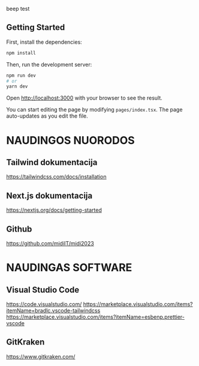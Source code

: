 beep test

## Getting Started

First, install the dependencies:

```bash
npm install
```

Then, run the development server:

```bash
npm run dev
# or
yarn dev
```

Open [http://localhost:3000](http://localhost:3000) with your browser to see the result.

You can start editing the page by modifying `pages/index.tsx`. The page auto-updates as you edit the file.

# NAUDINGOS NUORODOS

## Tailwind dokumentacija

https://tailwindcss.com/docs/installation

## Next.js dokumentacija

https://nextjs.org/docs/getting-started

## Github

https://github.com/midiIT/midi2023

# NAUDINGAS SOFTWARE

## Visual Studio Code

https://code.visualstudio.com/
https://marketplace.visualstudio.com/items?itemName=bradlc.vscode-tailwindcss
https://marketplace.visualstudio.com/items?itemName=esbenp.prettier-vscode

## GitKraken

https://www.gitkraken.com/
